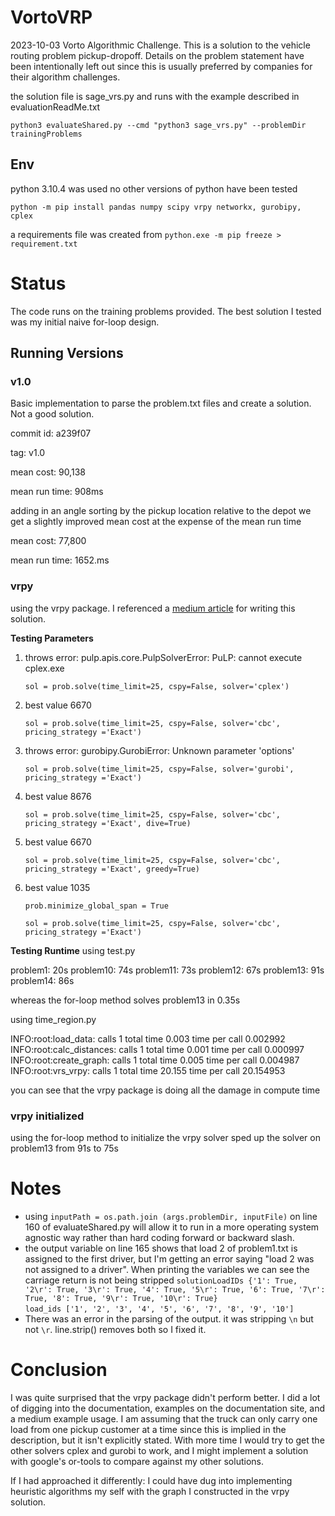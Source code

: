 # VortoVRP
2023-10-03 Vorto Algorithmic Challenge. This is a solution to the vehicle routing problem pickup-dropoff. Details on the problem statement have been intentionally left out since this is usually preferred by companies for their algorithm challenges. 

the solution file is sage_vrs.py and runs with the example described in evaluationReadMe.txt 

`python3 evaluateShared.py --cmd "python3 sage_vrs.py" --problemDir trainingProblems`

## Env

python 3.10.4 was used no other versions of python have been tested

`python -m pip install pandas numpy scipy vrpy networkx, gurobipy, cplex`

a requirements file was created from `python.exe -m pip freeze > requirement.txt`

# Status

The code runs on the training problems provided. The best solution I tested was my initial naive for-loop design.

## Running Versions

### v1.0
Basic implementation to parse the problem.txt files and create a solution. Not a good solution. 

commit id: a239f07  

tag: v1.0

mean cost: 90,138

mean run time: 908ms

adding in an angle sorting by the pickup location relative to the depot we get a slightly improved mean cost at the expense of the mean run time

mean cost: 77,800

mean run time: 1652.ms

### vrpy

using the vrpy package. I referenced a [medium article](https://medium.com/@trentleslie/leveraging-the-vehicle-route-problem-with-pickup-and-dropoff-vrppd-for-optimized-beer-delivery-in-392117d69033) for writing this solution. 

**Testing Parameters**

1. throws error: pulp.apis.core.PulpSolverError: PuLP: cannot execute cplex.exe

   `sol = prob.solve(time_limit=25, cspy=False, solver='cplex')`
2. best value 6670 

   `sol = prob.solve(time_limit=25, cspy=False, solver='cbc', pricing_strategy ='Exact')`
3. throws error: gurobipy.GurobiError: Unknown parameter 'options'

   `sol = prob.solve(time_limit=25, cspy=False, solver='gurobi', pricing_strategy ='Exact')`
4. best value 8676

   `sol = prob.solve(time_limit=25, cspy=False, solver='cbc', pricing_strategy ='Exact', dive=True)`
5. best value 6670

   `sol = prob.solve(time_limit=25, cspy=False, solver='cbc', pricing_strategy ='Exact', greedy=True)`
6. best value 1035

    `prob.minimize_global_span = True`

    `sol = prob.solve(time_limit=25, cspy=False, solver='cbc', pricing_strategy ='Exact')`

**Testing Runtime**
using test.py

problem1: 20s
problem10: 74s
problem11: 73s
problem12: 67s
problem13: 91s
problem14: 86s

whereas the for-loop method solves problem13 in 0.35s

using time_region.py

INFO:root:load_data: calls 1 total time 0.003 time per call 0.002992
INFO:root:calc_distances: calls 1 total time 0.001 time per call 0.000997
INFO:root:create_graph: calls 1 total time 0.005 time per call 0.004987
INFO:root:vrs_vrpy: calls 1 total time 20.155 time per call 20.154953

you can see that the vrpy package is doing all the damage in compute time

### vrpy initialized

using the for-loop method to initialize the vrpy solver sped up the solver on problem13 from 91s to 75s

# Notes

* using `inputPath = os.path.join (args.problemDir, inputFile)` on line 160 of evaluateShared.py will allow it to run in a more operating system agnostic way rather than hard coding forward or backward slash.
* the output variable on line 165 shows that load 2 of problem1.txt is assigned to the first driver, but I'm getting an error saying "load 2 was not assigned to a driver". When printing the variables we can see the carriage return is not being stripped  `solutionLoadIDs {'1': True, '2\r': True, '3\r': True, '4': True, '5\r': True, '6': True, '7\r': True, '8': True, '9\r': True, '10\r': True}`  
 `load_ids ['1', '2', '3', '4', '5', '6', '7', '8', '9', '10']`
* There was an error in the parsing of the output. it was stripping `\n` but not `\r`. line.strip() removes both so I fixed it. 

# Conclusion
I was quite surprised that the vrpy package didn't perform better. I did a lot of digging into the documentation, examples on the documentation site, and a medium example usage. I am assuming that the truck can only carry one load from one pickup customer at a time since this is implied in the description, but it isn't explicitly stated. With more time I would try to get the other solvers cplex and gurobi to work, and I might implement a solution with google's or-tools to compare against my other solutions. 

If I had approached it differently: I could have dug into implementing heuristic algorithms my self with the graph I constructed in the vrpy solution.  
